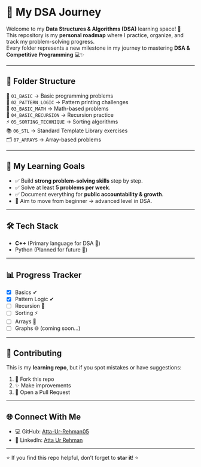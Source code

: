 # 🚀 My DSA Journey  

Welcome to my **Data Structures & Algorithms (DSA)** learning space! 🌱  
This repository is my **personal roadmap** where I practice, organize, and track my problem-solving progress.  
Every folder represents a new milestone in my journey to mastering **DSA & Competitive Programming** 💻✨  

---

## 📂 Folder Structure
📘 `01_BASIC` → Basic programming problems  
🔢 `02_PATTERN_LOGIC` → Pattern printing challenges  
🧮 `03_BASIC_MATH` → Math-based problems  
🔁 `04_BASIC_RECURSION` → Recursion practice  
⚡ `05_SORTING_TECHNIQUE` → Sorting algorithms  
📚 `06_STL` → Standard Template Library exercises  
🗂️ `07_ARRAYS` → Array-based problems  

---

## 🎯 My Learning Goals
- ✅ Build **strong problem-solving skills** step by step.  
- ✅ Solve at least **5 problems per week**.  
- ✅ Document everything for **public accountability & growth**.  
- 🚀 Aim to move from beginner → advanced level in DSA.  

---

## 🛠️ Tech Stack
- **C++** (Primary language for DSA 🚀)  
- Python (Planned for future 🐍)  

---

## 📊 Progress Tracker
- [x] Basics ✔  
- [x] Pattern Logic ✔  
- [ ] Recursion 🔄  
- [ ] Sorting ⚡  
- [ ] Arrays 📂  
- [ ] Graphs 🌐 (coming soon...)  

---

## 🤝 Contributing
This is my **learning repo**, but if you spot mistakes or have suggestions:  
1. 🍴 Fork this repo  
2. ✨ Make improvements  
3. 🔁 Open a Pull Request  

---

## 🌐 Connect With Me
- 💻 GitHub: [Atta-Ur-Rehman05](https://github.com/Atta-Ur-Rehman05)  
- 🔗 LinkedIn: [Atta Ur Rehman](https://www.linkedin.com/in/atta-ur-rehman-11a351309/)  

---

⭐ If you find this repo helpful, don’t forget to **star it**! ⭐  
